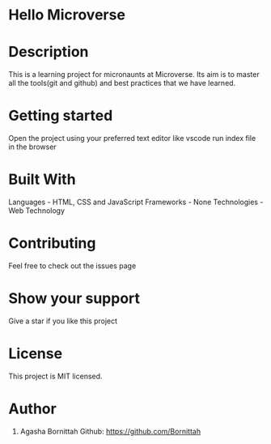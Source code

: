 # Hello Microverse
# Description
This is a learning project for micronaunts at Microverse. Its aim is to master all the tools(git and github) and best practices that we have learned.

# Getting started
Open the project using your preferred text editor like vscode
run index file in the browser

# Built With
Languages - HTML, CSS and JavaScript
Frameworks - None
Technologies - Web Technology

# Contributing
Feel free to check out the issues page

# Show your support
Give a star if you like this project
# License
This project is MIT licensed.

# Author
1. Agasha Bornittah 
Github: https://github.com/Bornittah

